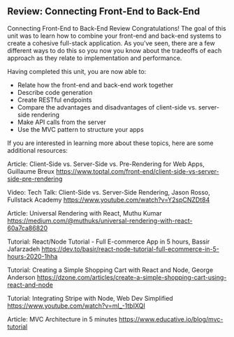 ## Review: Connecting Front-End to Back-End

Connecting Front-End to Back-End
Review
Congratulations! The goal of this unit was to learn how to combine your front-end and back-end systems to create a cohesive full-stack application. As you’ve seen, there are a few different ways to do this so you now you know about the tradeoffs of each approach as they relate to implementation and performance.

Having completed this unit, you are now able to:

- Relate how the front-end and back-end work together
- Describe code generation
- Create RESTful endpoints
- Compare the advantages and disadvantages of client-side vs. server-side rendering
- Make API calls from the server
- Use the MVC pattern to structure your apps

If you are interested in learning more about these topics, here are some additional resources:

Article: Client-Side vs. Server-Side vs. Pre-Rendering for Web Apps, Guillaume Breux
https://www.toptal.com/front-end/client-side-vs-server-side-pre-rendering

Video: Tech Talk: Client-Side vs. Server-Side Rendering, Jason Rosso, Fullstack Academy
https://www.youtube.com/watch?v=Y2spCNZDt84

Article: Universal Rendering with React, Muthu Kumar
https://medium.com/@muthuks/universal-rendering-with-react-60a7ca86820

Tutorial: React/Node Tutorial - Full E-commerce App in 5 hours, Bassir Jafarzadeh
https://dev.to/basir/react-node-tutorial-full-ecommerce-in-5-hours-2020-1hha

Tutorial: Creating a Simple Shopping Cart with React and Node, George Anderson
https://dzone.com/articles/create-a-simple-shopping-cart-using-react-and-node

Tutorial: Integrating Stripe with Node, Web Dev Simplified
https://www.youtube.com/watch?v=mI_-1tbIXQI

Article: MVC Architecture in 5 minutes
https://www.educative.io/blog/mvc-tutorial
